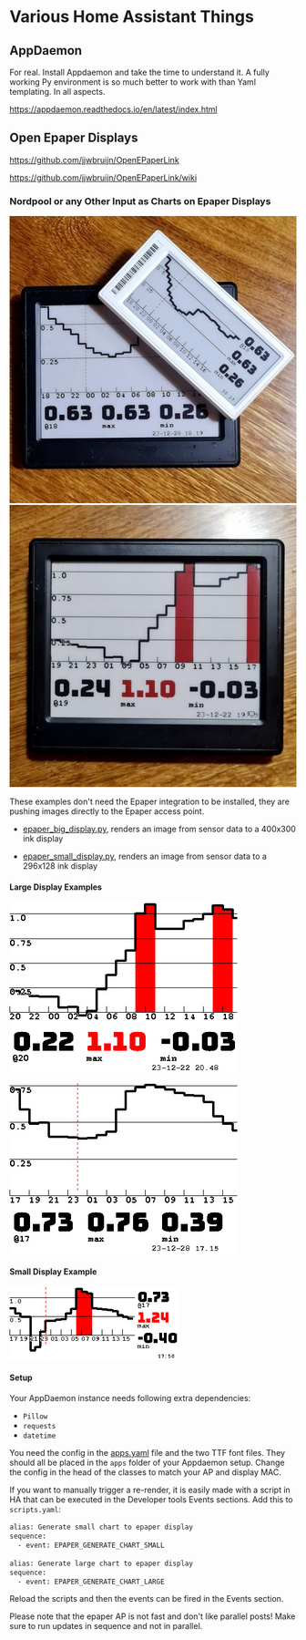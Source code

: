 # Various Home Assistant Things

## AppDaemon

For real. Install Appdaemon and take the time to understand it. A fully working Py environment is so much better to work with than Yaml templating. In all aspects.

https://appdaemon.readthedocs.io/en/latest/index.html

## Open Epaper Displays

https://github.com/jjwbruijn/OpenEPaperLink

https://github.com/jjwbruijn/OpenEPaperLink/wiki

### Nordpool or any Other Input as Charts on Epaper Displays

![Chart examples](nordpools.jpg)
![Chart examples](nordpools_1.jpg)

These examples don't need the Epaper integration to be installed, they are pushing images directly to the Epaper access point. 

- [epaper_big_display.py](addon_configs/appdaemon/apps/epaper_big_display.py), renders an image from sensor data to a 400x300 ink display

- [epaper_small_display.py](addon_configs/appdaemon/apps/epaper_small_display.py), renders an image from sensor data to a 296x128 ink display

#### Large Display Examples 
![Big Display example](display_.jpg)

![Big Display example](display_1.jpg)


#### Small Display Example
![Small Display example](display.jpg)

#### Setup

Your AppDaemon instance needs following extra dependencies:

 - `Pillow`
 - `requests`
 - `datetime`

You need the config in the [apps.yaml](addon_configs/appdaemon/apps/apps.yaml) file and the two TTF font files. They should all be placed in the `apps` folder of your Appdaemon setup. Change the config in the head of the classes to match your AP and display MAC.

If you want to manually trigger a re-render, it is easily made with a script in HA that can be executed in the Developer tools Events sections. Add this to `scripts.yaml`:

    alias: Generate small chart to epaper display
    sequence:
      - event: EPAPER_GENERATE_CHART_SMALL

    alias: Generate large chart to epaper display
    sequence:
      - event: EPAPER_GENERATE_CHART_LARGE

Reload the scripts and then the events can be fired in the Events section.

Please note that the epaper AP is not fast and don't like parallel posts! Make sure to run updates in sequence and not in parallel.
